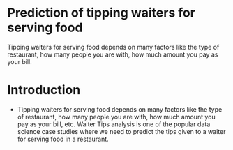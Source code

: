 # Prediction of tipping waiters for serving food
Tipping waiters for serving food depends on many factors like the type of restaurant, how many people you are with, how much amount you pay as your bill.

# Introduction

- Tipping waiters for serving food depends on many factors like the type of restaurant, how many people you are with, how much amount you pay as your bill, etc. Waiter Tips analysis is one of the popular data science case studies where we need to predict the tips given to a waiter for serving food in a restaurant.
